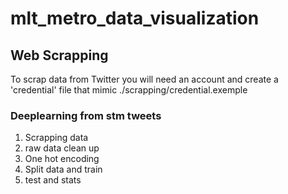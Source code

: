 # mlt_metro_data_visualization

## Web Scrapping
To scrap data from Twitter you will need an account and create a 'credential' file that mimic ./scrapping/credential.exemple


### Deeplearning from stm tweets
1. Scrapping data
2. raw data clean up 
3. One hot encoding
4. Split data and train
5. test and stats